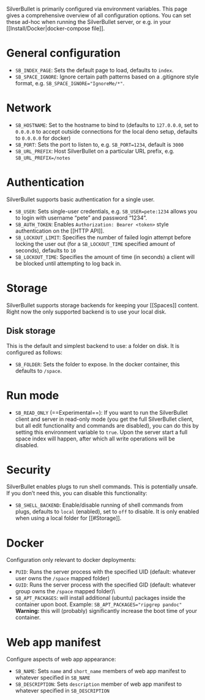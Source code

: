 SilverBullet is primarily configured via environment variables. This page gives a comprehensive overview of all configuration options. You can set these ad-hoc when running the SilverBullet server, or e.g. in your [[Install/Docker|docker-compose file]].

# General configuration

* `SB_INDEX_PAGE`: Sets the default page to load, defaults to `index`.
* `SB_SPACE_IGNORE`: Ignore certain path patterns based on a .gitignore style format, e.g. `SB_SPACE_IGNORE="IgnoreMe/*"`.

# Network
* `SB_HOSTNAME`: Set to the hostname to bind to (defaults to `127.0.0.0`, set to `0.0.0.0` to accept outside connections for the local deno setup, defaults to `0.0.0.0` for docker)
* `SB_PORT`: Sets the port to listen to, e.g. `SB_PORT=1234`, default is `3000`
* `SB_URL_PREFIX`: Host SilverBullet on a particular URL prefix, e.g. `SB_URL_PREFIX=/notes`

# Authentication
SilverBullet supports basic authentication for a single user.

* `SB_USER`: Sets single-user credentials, e.g. `SB_USER=pete:1234` allows you to login with username “pete” and password “1234”.
* `SB_AUTH_TOKEN`: Enables `Authorization: Bearer <token>` style authentication on the [[HTTP API]].
* `SB_LOCKOUT_LIMIT`: Specifies the number of failed login attempt before locking the user out (for a `SB_LOCKOUT_TIME` specified amount of seconds), defaults to `10`
* `SB_LOCKOUT_TIME`: Specifies the amount of time (in seconds) a client will be blocked until attempting to log back in.

# Storage
SilverBullet supports storage backends for keeping your [[Spaces]] content. Right now the only supported backend is to use your local disk.

## Disk storage
This is the default and simplest backend to use: a folder on disk. It is configured as follows:

* `SB_FOLDER`: Sets the folder to expose. In the docker container, this defaults to `/space`.


# Run mode
* `SB_READ_ONLY` (==Experimental==): If you want to run the SilverBullet client and server in read-only mode (you get the full SilverBullet client, but all edit functionality and commands are disabled), you can do this by setting this environment variable to `true`. Upon the server start a full space index will happen, after which all write operations will be disabled.

# Security
SilverBullet enables plugs to run shell commands. This is potentially unsafe. If you don’t need this, you can disable this functionality:

* `SB_SHELL_BACKEND`: Enable/disable running of shell commands from plugs, defaults to `local` (enabled), set to `off` to disable. It is only enabled when using a local folder for [[#Storage]].

# Docker
Configuration only relevant to docker deployments:

* `PUID`: Runs the server process with the specified UID (default: whatever user owns the `/space` mapped folder)
* `GUID`: Runs the server process with the specified GID (default: whatever group owns the `/space` mapped folder)\
* `SB_APT_PACKAGES`: will install additional (ubuntu) packages inside the container upon boot. Example: `SB_APT_PACKAGES="ripgrep pandoc"`
  **Warning:** this will (probably) significantly increase the boot time of your container.

# Web app manifest
Configure aspects of web app appearance:

* `SB_NAME`: Sets `name` and `short_name` members of web app manifest to whatever specified in `SB_NAME`
* `SB_DESCRIPTION`: Sets `description` member of web app manifest to whatever specified in `SB_DESCRIPTION`
